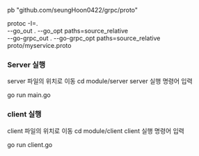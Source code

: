 pb "github.com/seungHoon0422/grpc/proto"




protoc -I=. \
            --go_out . --go_opt paths=source_relative \
            --go-grpc_out . --go-grpc_opt paths=source_relative \
            proto/myservice.proto


### Server 실행

server 파일의 위치로 이동
cd module/server
server 실행 명령어 입력

go run main.go


### client 실행

client 파일의 위치로 이동
cd module/client
client 실행 명령어 입력

go run client.go
